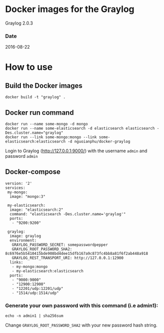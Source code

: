 # Docker images for the Graylog

Graylog 2.0.3

###  Date
2016-08-22

# How to use


## Build the Docker images

    docker build -t "graylog" .

## Docker run command

    docker run --name some-mongo -d mongo
    docker run --name some-elasticsearch -d elasticsearch elasticsearch -Des.cluster.name="graylog"
    docker run --link some-mongo:mongo --link some-elasticsearch:elasticsearch -d nguoianphu/docker-graylog
    
Login to Graylog (http://127.0.0.1:9000/) with the username ```admin``` and password ```admin```
    
## Docker-compose

    version: '2'
    services:
     my-mongo:
      image: "mongo:3"

     my-elasticsearch:
      image: "elasticsearch:2"
      command: "elasticsearch -Des.cluster.name='graylog'"
      ports:
       - "9200:9200"

     graylog:
      image: graylog
      environment:
       GRAYLOG_PASSWORD_SECRET: somepasswordpepper
       GRAYLOG_ROOT_PASSWORD_SHA2: 8c6976e5b5410415bde908bd4dee15dfb167a9c873fc4bb8a81f6f2ab448a918
       GRAYLOG_REST_TRANSPORT_URI: http://127.0.0.1:12900
      links:
       - my-mongo:mongo
       - my-elasticsearch:elasticsearch
      ports:
       - "9000:9000"
       - "12900:12900"
       - "12201/udp:12201/udp"
       - "1514/udp:1514/udp"

### Generate your own password with this command (i.e admin1):

    echo -n admin1 | sha256sum
    
Change ```GRAYLOG_ROOT_PASSWORD_SHA2``` with your new password hash string.
